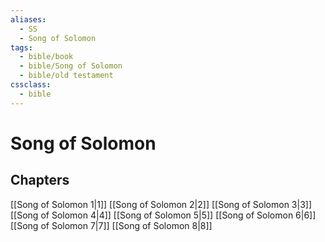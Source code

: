 ```yaml
---
aliases:
  - SS
  - Song of Solomon
tags:
  - bible/book
  - bible/Song of Solomon
  - bible/old testament
cssclass:
  - bible
---
```


# Song of Solomon

## Chapters

[[Song of Solomon 1|1]]
[[Song of Solomon 2|2]]
[[Song of Solomon 3|3]]
[[Song of Solomon 4|4]]
[[Song of Solomon 5|5]]
[[Song of Solomon 6|6]]
[[Song of Solomon 7|7]]
[[Song of Solomon 8|8]]
